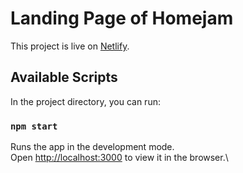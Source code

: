 # Landing Page of Homejam

This project is live on [Netlify](https://relaxed-swirles-233ec6.netlify.app/).

## Available Scripts

In the project directory, you can run:

### `npm start`

Runs the app in the development mode.\
Open [http://localhost:3000](http://localhost:3000) to view it in the browser.\
